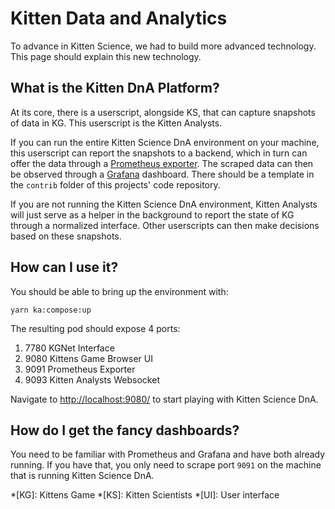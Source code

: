 # Kitten Data and Analytics

To advance in Kitten Science, we had to build more advanced technology. This page should explain this new technology.

## What is the Kitten DnA Platform?

At its core, there is a userscript, alongside KS, that can capture snapshots of data in KG. This userscript is the Kitten Analysts.

If you can run the entire Kitten Science DnA environment on your machine, this userscript can report the snapshots to a backend, which in turn can offer the data through a [Prometheus exporter](https://prometheus.io/). The scraped data can then be observed through a [Grafana](https://grafana.com/) dashboard. There should be a template in the `contrib` folder of this projects' code repository.

If you are not running the Kitten Science DnA environment, Kitten Analysts will just serve as a helper in the background to report the state of KG through a normalized interface. Other userscripts can then make decisions based on these snapshots.

## How can I use it?

You should be able to bring up the environment with:

```shell
yarn ka:compose:up
```

The resulting pod should expose 4 ports:

1. 7780 KGNet Interface
1. 9080 Kittens Game Browser UI
1. 9091 Prometheus Exporter
1. 9093 Kitten Analysts Websocket

Navigate to <http://localhost:9080/> to start playing with Kitten Science DnA.

## How do I get the fancy dashboards?

You need to be familiar with Prometheus and Grafana and have both already running. If you have that, you only need to scrape port `9091` on the machine that is running Kitten Science DnA.

<!-- prettier-ignore-start -->
*[KG]: Kittens Game
*[KS]: Kitten Scientists
*[UI]: User interface
<!-- prettier-ignore-end -->
